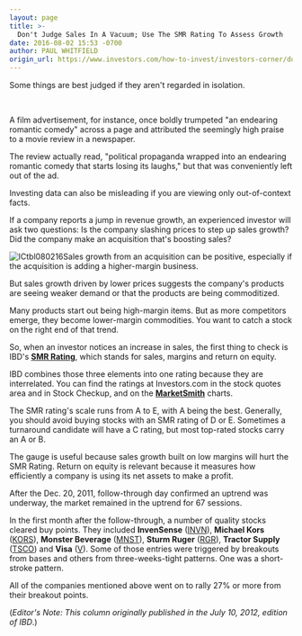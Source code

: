 ```yaml
---
layout: page
title: >-
  Don't Judge Sales In A Vacuum; Use The SMR Rating To Assess Growth
date: 2016-08-02 15:53 -0700
author: PAUL WHITFIELD
origin_url: https://www.investors.com/how-to-invest/investors-corner/dont-judge-a-companys-sales-in-a-vacuum-use-the-smr-rating-to-judge-growth
---
```





Some things are best judged if they aren't regarded in isolation.


 


A film advertisement, for instance, once boldly trumpeted "an endearing romantic comedy" across a page and attributed the seemingly high praise to a movie review in a newspaper.


The review actually read, "political propaganda wrapped into an endearing romantic comedy that starts losing its laughs," but that was conveniently left out of the ad.


Investing data can also be misleading if you are viewing only out-of-context facts.


If a company reports a jump in revenue growth, an experienced investor will ask two questions: Is the company slashing prices to step up sales growth? Did the company make an acquisition that's boosting sales?


![ICtbl080216](https://www.investors.com/wp-content/uploads/2016/08/ICtbl080216-946x1024.jpg)Sales growth from an acquisition can be positive, especially if the acquisition is adding a higher-margin business.


But sales growth driven by lower prices suggests the company's products are seeing weaker demand or that the products are being commoditized.


Many products start out being high-margin items. But as more competitors emerge, they become lower-margin commodities. You want to catch a stock on the right end of that trend.


So, when an investor notices an increase in sales, the first thing to check is IBD's **[SMR Rating](http://research.investors.com/stock-checkup/)**, which stands for sales, margins and return on equity.


IBD combines those three elements into one rating because they are interrelated. You can find the ratings at Investors.com in the stock quotes area and in Stock Checkup, and on the **[MarketSmith](http://shop.investors.com/offer/splashresponsive.aspx?id=mssharpen&src=A012BF2)** charts.


The SMR rating's scale runs from A to E, with A being the best. Generally, you should avoid buying stocks with an SMR rating of D or E. Sometimes a turnaround candidate will have a C rating, but most top-rated stocks carry an A or B.


The gauge is useful because sales growth built on low margins will hurt the SMR Rating. Return on equity is relevant because it measures how efficiently a company is using its net assets to make a profit.


After the Dec. 20, 2011, follow-through day confirmed an uptrend was underway, the market remained in the uptrend for 67 sessions.


In the first month after the follow-through, a number of quality stocks cleared buy points. They included **InvenSense** ([INVN](https://research.investors.com/quote.aspx?symbol=INVN)), **Michael Kors** ([KORS](https://research.investors.com/quote.aspx?symbol=KORS)), **Monster Beverage** ([MNST](https://research.investors.com/quote.aspx?symbol=MNST)), **Sturm Ruger** ([RGR](https://research.investors.com/quote.aspx?symbol=RGR)), **Tractor Supply** ([TSCO](https://research.investors.com/quote.aspx?symbol=TSCO)) and **Visa** ([V](https://research.investors.com/quote.aspx?symbol=V)). Some of those entries were triggered by breakouts from bases and others from three-weeks-tight patterns. One was a short-stroke pattern.


All of the companies mentioned above went on to rally 27% or more from their breakout points.


(*Editor's Note: This column originally published in the July 10, 2012, edition of IBD*.)




